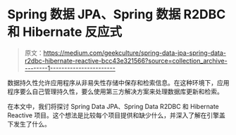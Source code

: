 # Spring 数据 JPA、Spring 数据 R2DBC 和 Hibernate 反应式

> 原文：<https://medium.com/geekculture/spring-data-jpa-spring-data-r2dbc-hibernate-reactive-bcc43e321566?source=collection_archive---------1----------------------->

数据持久性允许应用程序从非易失性存储中保存和检索信息。在这种环境下，应用程序要么自己管理持久性，要么使用第三方解决方案来处理数据库更新和检索。

在本文中，我们将探讨 Spring Data JPA、Spring Data R2DBC 和 Hibernate Reactive 项目。这个想法是比较每个项目提供和缺少什么，并深入了解在引擎盖下发生了什么。